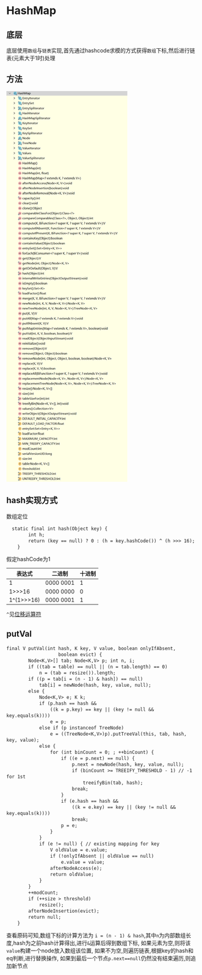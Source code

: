# HashMap

## 底层

底层使用`数组`与`链表`实现,首先通过hashcode求模的方式获得`数组`下标,然后进行链表(元素大于1时)处理

## 方法

![HashMap](../../../assets/img/HashMap.png)

## hash实现方式
数组定位
```
  static final int hash(Object key) {
        int h;
        return (key == null) ? 0 : (h = key.hashCode()) ^ (h >>> 16);
    }
```
假定hashCode为1

表达式|二进制|十进制
---|---|---
1      |  0000 0001 |1
1>>>16 |  0000 0000 |0
1^(1>>>16)|0000 0001|1

`^`见[位移运算符](../../运算符.md#逻辑运算符)


## putVal
```
final V putVal(int hash, K key, V value, boolean onlyIfAbsent,
                   boolean evict) {
        Node<K,V>[] tab; Node<K,V> p; int n, i;
        if ((tab = table) == null || (n = tab.length) == 0)
            n = (tab = resize()).length;
        if ((p = tab[i = (n - 1) & hash]) == null)
            tab[i] = newNode(hash, key, value, null);
        else {
            Node<K,V> e; K k;
            if (p.hash == hash &&
                ((k = p.key) == key || (key != null && key.equals(k))))
                e = p;
            else if (p instanceof TreeNode)
                e = ((TreeNode<K,V>)p).putTreeVal(this, tab, hash, key, value);
            else {
                for (int binCount = 0; ; ++binCount) {
                    if ((e = p.next) == null) {
                        p.next = newNode(hash, key, value, null);
                        if (binCount >= TREEIFY_THRESHOLD - 1) // -1 for 1st
                            treeifyBin(tab, hash);
                        break;
                    }
                    if (e.hash == hash &&
                        ((k = e.key) == key || (key != null && key.equals(k))))
                        break;
                    p = e;
                }
            }
            if (e != null) { // existing mapping for key
                V oldValue = e.value;
                if (!onlyIfAbsent || oldValue == null)
                    e.value = value;
                afterNodeAccess(e);
                return oldValue;
            }
        }
        ++modCount;
        if (++size > threshold)
            resize();
        afterNodeInsertion(evict);
        return null;
    }
```
查看原码可知,数组下标的计算方法为
`i = (n - 1) & hash`,其中`n`为内部数组长度,hash为之前hash计算得出,进行`&`运算后得到数组下标,
如果元素为空,则将该`value`构建一个node放入数组该位置,
如果不为空,则遍历链表,根据key的hash和eq判断,进行替换操作,
如果到最后一个节点`p.next==null`仍然没有结束遍历,则追加新节点